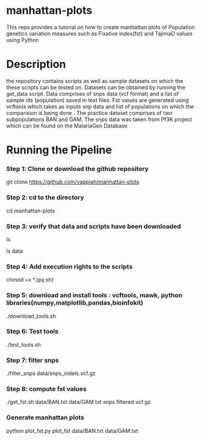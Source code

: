 # manhattan-plots
This repo provides a tutorial on how to create manhattan plots of Population genetics variation measures such as Fixative index(fst) and TajimaD values using Python
# Description
the repository contains scripts as well as sample datasets on which the these scripts can be tested on. Datasets can be obtained by running the get_data script. Data comprises of snps data (vcf format) and a list of sample ids (population) saved in text files. Fst values are generated using vcftools which takes as inputs snp data and list of populations on which the comparision is being done . The practice dataset comprises of two subpopulations BAN and GAM.
The snps data was taken from Pf3K project which can be found on the MalariaGen Database 


# Running the Pipeline

### Step 1: Clone or download the github repository
git clone https://github.com/vappiah/manhattan-plots

### Step 2: cd to the directory
cd manhattan-plots

### Step 3: verify that data and scripts have been downloaded
ls 

ls data

### Step 4: Add execution rights to the scripts
chmod +x *.{py,sh}

### Step 5: download and install tools : vcftools, mawk, python libraries(numpy,matplotlib,pandas,bioinfokit)
./download_tools.sh

### Step 6: Test tools
./test_tools.sh

### Step 7: filter snps
./filter_snps data/snps_indels.vcf.gz

### Step 8: compute fst values
./get_fst.sh data/BAN.txt data/GAM.txt snps.filtered.vcf.gz

### Generate manhattan plots
python plot_fst.py plot_fst data/BAN.txt data/GAM.txt 
